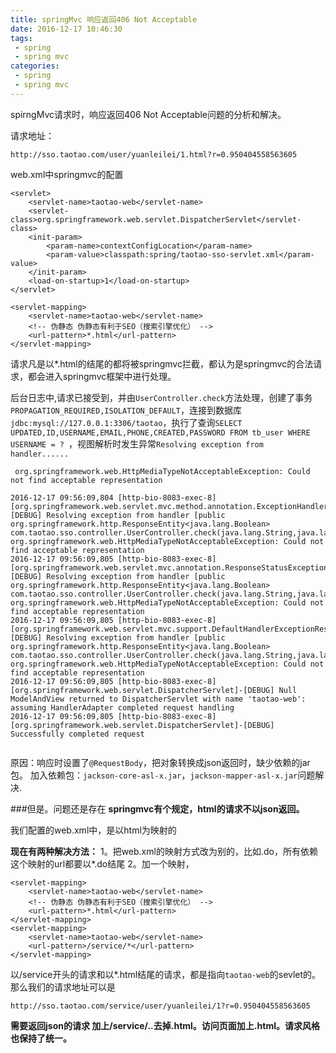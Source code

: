 ```yaml
---
title: springMvc 响应返回406 Not Acceptable
date: 2016-12-17 10:46:30
tags:
 - spring
 - spring mvc
categories:
 - spring
 - spring mvc
---
```


spirngMvc请求时，响应返回406 Not Acceptable问题的分析和解决。
<!-- more -->
请求地址：

	http://sso.taotao.com/user/yuanleilei/1.html?r=0.950404558563605

web.xml中springmvc的配置

	<servlet>
		<servlet-name>taotao-web</servlet-name>
		<servlet-class>org.springframework.web.servlet.DispatcherServlet</servlet-class>
		<init-param>
			<param-name>contextConfigLocation</param-name>
			<param-value>classpath:spring/taotao-sso-servlet.xml</param-value>
		</init-param>
		<load-on-startup>1</load-on-startup>
	</servlet>

	<servlet-mapping>
		<servlet-name>taotao-web</servlet-name>
		<!-- 伪静态 伪静态有利于SEO（搜索引擎优化） -->
		<url-pattern>*.html</url-pattern>
	</servlet-mapping>

请求凡是以\*.html的结尾的都将被springmvc拦截，都认为是springmvc的合法请求，都会进入springmvc框架中进行处理。

后台日志中,请求已接受到，并由`UserController.check`方法处理，创建了事务`PROPAGATION_REQUIRED,ISOLATION_DEFAULT`，连接到数据库`jdbc:mysql://127.0.0.1:3306/taotao`，执行了查询`SELECT UPDATED,ID,USERNAME,EMAIL,PHONE,CREATED,PASSWORD FROM tb_user WHERE USERNAME = ? `，视图解析时发生异常`Resolving exception from handler......`

	 org.springframework.web.HttpMediaTypeNotAcceptableException: Could not find acceptable representation

```
2016-12-17 09:56:09,804 [http-bio-8083-exec-8] [org.springframework.web.servlet.mvc.method.annotation.ExceptionHandlerExceptionResolver]-[DEBUG] Resolving exception from handler [public org.springframework.http.ResponseEntity<java.lang.Boolean> com.taotao.sso.controller.UserController.check(java.lang.String,java.lang.Integer)]: org.springframework.web.HttpMediaTypeNotAcceptableException: Could not find acceptable representation
2016-12-17 09:56:09,805 [http-bio-8083-exec-8] [org.springframework.web.servlet.mvc.annotation.ResponseStatusExceptionResolver]-[DEBUG] Resolving exception from handler [public org.springframework.http.ResponseEntity<java.lang.Boolean> com.taotao.sso.controller.UserController.check(java.lang.String,java.lang.Integer)]: org.springframework.web.HttpMediaTypeNotAcceptableException: Could not find acceptable representation
2016-12-17 09:56:09,805 [http-bio-8083-exec-8] [org.springframework.web.servlet.mvc.support.DefaultHandlerExceptionResolver]-[DEBUG] Resolving exception from handler [public org.springframework.http.ResponseEntity<java.lang.Boolean> com.taotao.sso.controller.UserController.check(java.lang.String,java.lang.Integer)]: org.springframework.web.HttpMediaTypeNotAcceptableException: Could not find acceptable representation
2016-12-17 09:56:09,805 [http-bio-8083-exec-8] [org.springframework.web.servlet.DispatcherServlet]-[DEBUG] Null ModelAndView returned to DispatcherServlet with name 'taotao-web': assuming HandlerAdapter completed request handling
2016-12-17 09:56:09,805 [http-bio-8083-exec-8] [org.springframework.web.servlet.DispatcherServlet]-[DEBUG] Successfully completed request
 
```

原因：响应时设置了`@RequestBody`，把对象转换成json返回时，缺少依赖的jar包。
加入依赖包：`jackson-core-asl-x.jar`，`jackson-mapper-asl-x.jar`问题解决.

###但是。问题还是存在
**springmvc有个规定，html的请求不以json返回。**

我们配置的web.xml中，是以html为映射的

**现在有两种解决方法：**
1。把web.xml的映射方式改为别的，比如.do，所有依赖这个映射的url都要以\*.do结尾
2。加一个映射，

	<servlet-mapping>
		<servlet-name>taotao-web</servlet-name>
		<!-- 伪静态 伪静态有利于SEO（搜索引擎优化） -->
		<url-pattern>*.html</url-pattern>
	</servlet-mapping>
	<servlet-mapping>
		<servlet-name>taotao-web</servlet-name>
		<url-pattern>/service/*</url-pattern>
	</servlet-mapping>

以/service开头的请求和以\*.html结尾的请求，都是指向`taotao-web`的sevlet的。
那么我们的请求地址可以是

	http://sso.taotao.com/service/user/yuanleilei/1?r=0.950404558563605

**需要返回json的请求 加上/service/..去掉.html。访问页面加上.html。请求风格也保持了统一。**
